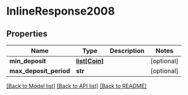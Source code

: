 # InlineResponse2008

## Properties
Name | Type | Description | Notes
------------ | ------------- | ------------- | -------------
**min_deposit** | [**list[Coin]**](Coin.md) |  | [optional] 
**max_deposit_period** | **str** |  | [optional] 

[[Back to Model list]](../README.md#documentation-for-models) [[Back to API list]](../README.md#documentation-for-api-endpoints) [[Back to README]](../README.md)


